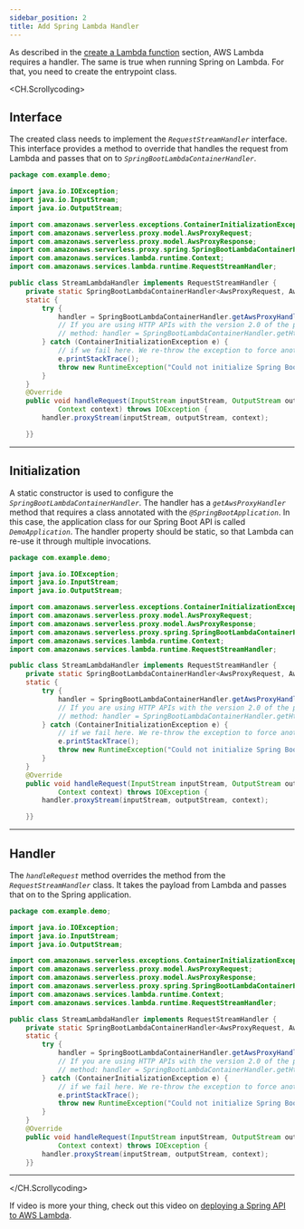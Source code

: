 ```yaml
---
sidebar_position: 2
title: Add Spring Lambda Handler
---
```


As described in the [create a Lambda function](/docs/tutorial-your-first-lambda/create-a-lambda-function) section, AWS Lambda requires a handler. The same is true when running Spring on Lambda. For that, you need to create the entrypoint class.

<CH.Scrollycoding>

## Interface

The created class needs to implement the _`RequestStreamHandler`_ interface. This interface provides a method to override that handles the request from Lambda and passes that on to _`SpringBootLambdaContainerHandler`_.

```java StreamLambdaHandler.java focus=14:14
package com.example.demo;

import java.io.IOException;
import java.io.InputStream;
import java.io.OutputStream;

import com.amazonaws.serverless.exceptions.ContainerInitializationException;
import com.amazonaws.serverless.proxy.model.AwsProxyRequest;
import com.amazonaws.serverless.proxy.model.AwsProxyResponse;
import com.amazonaws.serverless.proxy.spring.SpringBootLambdaContainerHandler;
import com.amazonaws.services.lambda.runtime.Context;
import com.amazonaws.services.lambda.runtime.RequestStreamHandler;

public class StreamLambdaHandler implements RequestStreamHandler {
    private static SpringBootLambdaContainerHandler<AwsProxyRequest, AwsProxyResponse> handler;
    static {
        try {
            handler = SpringBootLambdaContainerHandler.getAwsProxyHandler(DemoApplication.class);
            // If you are using HTTP APIs with the version 2.0 of the proxy model, use the getHttpApiV2ProxyHandler
            // method: handler = SpringBootLambdaContainerHandler.getHttpApiV2ProxyHandler(Application.class);
        } catch (ContainerInitializationException e) {
            // if we fail here. We re-throw the exception to force another cold start
            e.printStackTrace();
            throw new RuntimeException("Could not initialize Spring Boot application", e);
        }
    }
    @Override
    public void handleRequest(InputStream inputStream, OutputStream outputStream,
            Context context) throws IOException {
        handler.proxyStream(inputStream, outputStream, context);

    }}

```

---

## Initialization

A static constructor is used to configure the _`SpringBootLambdaContainerHandler`_. The handler has a _`getAwsProxyHandler`_ method that requires a class annotated with the _`@SpringBootApplication`_. In this case, the application class for our Spring Boot API is called _`DemoApplication`_. The handler property should be static, so that Lambda can re-use it through multiple invocations.

```java StreamLambdaHandler.java focus=16:26
package com.example.demo;

import java.io.IOException;
import java.io.InputStream;
import java.io.OutputStream;

import com.amazonaws.serverless.exceptions.ContainerInitializationException;
import com.amazonaws.serverless.proxy.model.AwsProxyRequest;
import com.amazonaws.serverless.proxy.model.AwsProxyResponse;
import com.amazonaws.serverless.proxy.spring.SpringBootLambdaContainerHandler;
import com.amazonaws.services.lambda.runtime.Context;
import com.amazonaws.services.lambda.runtime.RequestStreamHandler;

public class StreamLambdaHandler implements RequestStreamHandler {
    private static SpringBootLambdaContainerHandler<AwsProxyRequest, AwsProxyResponse> handler;
    static {
        try {
            handler = SpringBootLambdaContainerHandler.getAwsProxyHandler(DemoApplication.class);
            // If you are using HTTP APIs with the version 2.0 of the proxy model, use the getHttpApiV2ProxyHandler
            // method: handler = SpringBootLambdaContainerHandler.getHttpApiV2ProxyHandler(Application.class);
        } catch (ContainerInitializationException e) {
            // if we fail here. We re-throw the exception to force another cold start
            e.printStackTrace();
            throw new RuntimeException("Could not initialize Spring Boot application", e);
        }
    }
    @Override
    public void handleRequest(InputStream inputStream, OutputStream outputStream,
            Context context) throws IOException {
        handler.proxyStream(inputStream, outputStream, context);

    }}

```

---

## Handler

The _`handleRequest`_ method overrides the method from the _`RequestStreamHandler`_ class. It takes the payload from Lambda and passes that on to the Spring application.

```java StreamLambdaHandler.java focus=27:31
package com.example.demo;

import java.io.IOException;
import java.io.InputStream;
import java.io.OutputStream;

import com.amazonaws.serverless.exceptions.ContainerInitializationException;
import com.amazonaws.serverless.proxy.model.AwsProxyRequest;
import com.amazonaws.serverless.proxy.model.AwsProxyResponse;
import com.amazonaws.serverless.proxy.spring.SpringBootLambdaContainerHandler;
import com.amazonaws.services.lambda.runtime.Context;
import com.amazonaws.services.lambda.runtime.RequestStreamHandler;

public class StreamLambdaHandler implements RequestStreamHandler {
    private static SpringBootLambdaContainerHandler<AwsProxyRequest, AwsProxyResponse> handler;
    static {
        try {
            handler = SpringBootLambdaContainerHandler.getAwsProxyHandler(DemoApplication.class);
            // If you are using HTTP APIs with the version 2.0 of the proxy model, use the getHttpApiV2ProxyHandler
            // method: handler = SpringBootLambdaContainerHandler.getHttpApiV2ProxyHandler(Application.class);
        } catch (ContainerInitializationException e) {
            // if we fail here. We re-throw the exception to force another cold start
            e.printStackTrace();
            throw new RuntimeException("Could not initialize Spring Boot application", e);
        }
    }
    @Override
    public void handleRequest(InputStream inputStream, OutputStream outputStream,
            Context context) throws IOException {
        handler.proxyStream(inputStream, outputStream, context);
    }}

```

---

</CH.Scrollycoding>

If video is more your thing, check out this video on [deploying a Spring API to AWS Lambda](https://www.youtube.com/watch?v=A1rYiHTy9Lg).

